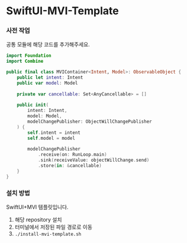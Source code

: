 # SwiftUI-MVI-Template

### 사전 작업
공통 모듈에 해당 코드를 추가해주세요.
```Swift
import Foundation
import Combine

public final class MVIContainer<Intent, Model>: ObservableObject {
    public let intent: Intent
    public var model: Model
    
    private var cancellable: Set<AnyCancellable> = []
    
    public init(
        intent: Intent,
        model: Model,
        modelChangePublisher: ObjectWillChangePublisher
    ) {
        self.intent = intent
        self.model = model
        
        modelChangePublisher
            .receive(on: RunLoop.main)
            .sink(receiveValue: objectWillChange.send)
            .store(in: &cancellable)
    }
}
```

### 설치 방법
SwiftUI+MVI 템플릿입니다. 

1. 해당 repository 설치
2. 터미널에서 저장된 파일 경로로 이동
3. ```./install-mvi-template.sh ```
